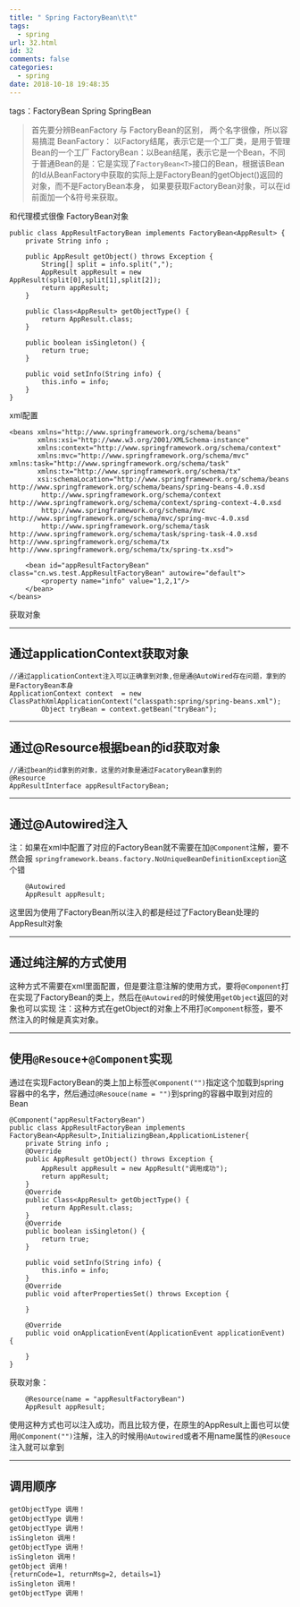 ```yaml
---
title: " Spring FactoryBean\t\t"
tags:
  - spring
url: 32.html
id: 32
comments: false
categories:
  - spring
date: 2018-10-18 19:48:35
---
```


tags：FactoryBean Spring SpringBean

> 首先要分辨BeanFactory 与 FactoryBean的区别， 两个名字很像，所以容易搞混 BeanFactory： 以Factory结尾，表示它是一个工厂类，是用于管理Bean的一个工厂 FactoryBean：以Bean结尾，表示它是一个Bean，不同于普通Bean的是：它是实现了`FactoryBean<T>`接口的Bean，根据该Bean的Id从BeanFactory中获取的实际上是FactoryBean的getObject()返回的对象，而不是FactoryBean本身， 如果要获取FactoryBean对象，可以在id前面加一个&符号来获取。

和代理模式很像 FactoryBean对象

    public class AppResultFactoryBean implements FactoryBean<AppResult> {
        private String info ;
    
        public AppResult getObject() throws Exception {
            String[] split = info.split(",");
            AppResult appResult = new AppResult(split[0],split[1],split[2]);
            return appResult;
        }
    
        public Class<AppResult> getObjectType() {
            return AppResult.class;
        }
    
        public boolean isSingleton() {
            return true;
        }
    
        public void setInfo(String info) {
            this.info = info;
        }
    }
    

xml配置

    <beans xmlns="http://www.springframework.org/schema/beans"
           xmlns:xsi="http://www.w3.org/2001/XMLSchema-instance"
           xmlns:context="http://www.springframework.org/schema/context"
           xmlns:mvc="http://www.springframework.org/schema/mvc" xmlns:task="http://www.springframework.org/schema/task"
           xmlns:tx="http://www.springframework.org/schema/tx"
           xsi:schemaLocation="http://www.springframework.org/schema/beans http://www.springframework.org/schema/beans/spring-beans-4.0.xsd
            http://www.springframework.org/schema/context http://www.springframework.org/schema/context/spring-context-4.0.xsd
            http://www.springframework.org/schema/mvc http://www.springframework.org/schema/mvc/spring-mvc-4.0.xsd
            http://www.springframework.org/schema/task http://www.springframework.org/schema/task/spring-task-4.0.xsd http://www.springframework.org/schema/tx http://www.springframework.org/schema/tx/spring-tx.xsd">
    
        <bean id="appResultFactoryBean" class="cn.ws.test.AppResultFactoryBean" autowire="default">
            <property name="info" value="1,2,1"/>
        </bean>
    </beans>
    

获取对象

* * *

通过applicationContext获取对象
------------------------

    //通过applicationContext注入可以正确拿到对象,但是通@AutoWired存在问题，拿到的是FactoryBean本身
    ApplicationContext context  = new ClassPathXmlApplicationContext("classpath:spring/spring-beans.xml");
            Object tryBean = context.getBean("tryBean");
    

* * *

通过@Resource根据bean的id获取对象
------------------------

    //通过bean的id拿到的对象，这里的对象是通过FacatoryBean拿到的
    @Resource
    AppResultInterface appResultFactoryBean;
    

* * *

通过@Autowired注入
--------------

注：如果在xml中配置了对应的FactoryBean就不需要在加`@Component`注解，要不然会报 `springframework.beans.factory.NoUniqueBeanDefinitionException`这个错

        @Autowired
        AppResult appResult;
    

这里因为使用了FactoryBean所以注入的都是经过了FactoryBean处理的AppResult对象

* * *

通过纯注解的方式使用
----------

这种方式不需要在xml里面配置，但是要注意注解的使用方式，要将`@Component`打在实现了FactoryBean的类上，然后在`@Autowired`的时候使用`getObject`返回的对象也可以实现 注：这种方式在getObject的对象上不用打`@Component`标签，要不然注入的时候是真实对象。

* * *

使用`@Resouce`+`@Component`实现
---------------------------

通过在实现FactoryBean的类上加上标签`@Component("")`指定这个加载到spring容器中的名字，然后通过`@Resouce(name = "")`到spring的容器中取到对应的Bean

    @Component("appResultFactoryBean")
    public class AppResultFactoryBean implements FactoryBean<AppResult>,InitializingBean,ApplicationListener{
        private String info ;
        @Override
        public AppResult getObject() throws Exception {
            AppResult appResult = new AppResult("调用成功");
            return appResult;
        }
        @Override
        public Class<AppResult> getObjectType() {
            return AppResult.class;
        }
        @Override
        public boolean isSingleton() {
            return true;
        }
    
        public void setInfo(String info) {
            this.info = info;
        }
        @Override
        public void afterPropertiesSet() throws Exception {
    
        }
    
        @Override
        public void onApplicationEvent(ApplicationEvent applicationEvent) {
    
        }
    }
    

获取对象：

        @Resource(name = "appResultFactoryBean")
        AppResult appResult;
    

使用这种方式也可以注入成功，而且比较方便，在原生的AppResult上面也可以使用`@Component("")`注解，注入的时候用`@Autowired`或者不用name属性的`@Resouce`注入就可以拿到

* * *

调用顺序
----

    getObjectType 调用！
    getObjectType 调用！
    getObjectType 调用！
    isSingleton 调用！
    getObjectType 调用！
    isSingleton 调用！
    getObject 调用！
    {returnCode=1, returnMsg=2, details=1}
    isSingleton 调用！
    getObjectType 调用！